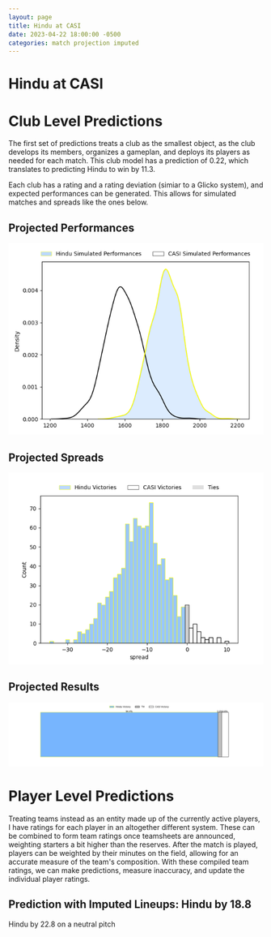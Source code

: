 ```yaml
---  
layout: page  
title: Hindu at CASI  
date: 2023-04-22 18:00:00 -0500  
categories: match projection imputed  
---
```

# Hindu at CASI

# Club Level Predictions


The first set of predictions treats a club as the smallest object, as the club develops its members, organizes a gameplan, and deploys its players as needed for each match. This club model has a prediction of 0.22, which translates to predicting Hindu to win by 11.3.

Each club has a rating and a rating deviation (simiar to a Glicko system), and expected performances can be generated. This allows for simulated matches and spreads like the ones below.
## Projected Performances


![Projected Performances](plots/performances_2023-04-22-CASI-Hindu.png)
## Projected Spreads


![Projected Spreads](plots/spreads_2023-04-22-CASI-Hindu.png)
## Projected Results


![Projected Results](plots/resultbar_2023-04-22-CASI-Hindu.png)
# Player Level Predictions


Treating teams instead as an entity made up of the currently active players, I have ratings for each player in an altogether different system. These can be combined to form team ratings once teamsheets are announced, weighting starters a bit higher than the reserves. After the match is played, players can be weighted by their minutes on the field, allowing for an accurate measure of the team's composition. With these compiled team ratings, we can make predictions, measure inaccuracy, and update the individual player ratings.
## Prediction with Imputed Lineups: Hindu by 18.8


Hindu by 22.8 on a neutral pitch

